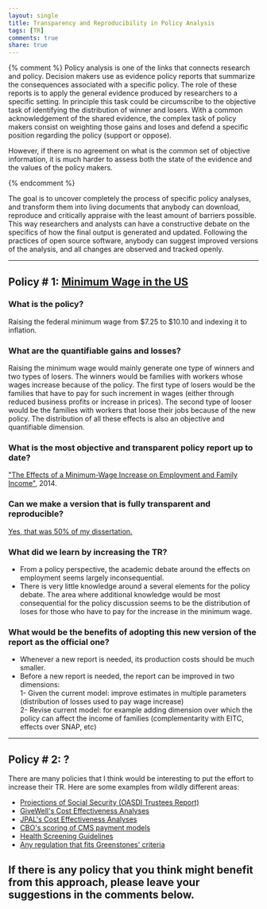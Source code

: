 ```yaml
---
layout: single
title: Transparency and Reproducibility in Policy Analysis
tags: [TR]
comments: true
share: true
---
```


{% comment %}
Policy analysis is one of the links that connects research and policy. Decision makers use as evidence policy reports that summarize the consequences associated with a specific policy. The role of these reports is to apply the general evidence produced by researchers to a specific setting. In principle this task could be circumscribe to the objective task of identifying the distribution of winner and losers. With a common acknowledgement of the shared evidence, the complex task of policy makers consist on weighting those gains and loses and defend a specific position regarding the policy (support or oppose). 

However, if there is no agreement on what is the common set of objective information, it is much harder to assess both the state of the evidence and the values of the policy makers. 

{% endcomment %}


The goal is to uncover completely the process of specific policy analyses, and transform them into living documents that anybody can download, reproduce and critically appraise with the least amount of barriers possible. This way researchers and analysts can have a constructive debate on the specifics of how the final output is generated and updated. Following the practices of open source software, anybody can suggest improved versions of the analysis, and all changes are observed and tracked openly. 

---  
## Policy \# 1: [Minimum Wage in the US](https://rpubs.com/fhoces/dd_cbo_test1)

### What is the policy?  
Raising the federal minimum wage from $7.25 to $10.10 and indexing it to inflation. 

### What are the quantifiable gains and losses?
Raising the minimum wage would mainly generate one type of winners and two types of losers. The winners would be families with workers whose wages increase because of the policy. The first type of losers would be the families that have to pay for such increment in wages (either through reduced business profits or increase in prices). The second type of looser would be the families with workers that loose their jobs because of the new policy. The distribution of all these effects is also an objective and quantifiable dimension. 

### What is the most objective and transparent policy report up to date?  
["The Effects of a Minimum-Wage Increase on Employment and Family Income"](https://www.cbo.gov/publication/44995), 2014.

### Can we make a version that is fully transparent and reproducible? 
[Yes, that was 50% of my dissertation.](https://rpubs.com/fhoces/dd_cbo_test1)

### What did we learn by increasing the TR? 
- From a policy perspective, the academic debate around the effects on employment seems largely inconsequential.   
- There is very little knowledge around a several elements for the policy debate. The area where additional knowledge would be most consequential for the policy discussion seems to be the distribution of loses for those who have to pay for the increase in the minimum wage.   

### What would be the benefits of adopting this new version of the report as the official one?
-  Whenever a new report is needed, its production costs should be much smaller. 
-  Before a new report is needed, the report can be improved in two dimensions:  
  1- Given the current model: improve estimates in multiple parameters (distribution of losses used to pay wage increase)   
  2- Revise current model: for example adding dimension over which the policy can affect the income of families (complementarity with EITC, effects over SNAP, etc)


---  
## Policy \# 2: ?
There are many policies that I think would be interesting to put the effort to increase their TR. 
Here are some examples from wildly different areas:
 - [Projections of Social Security (OASDI Trustees Report)](https://www.ssa.gov/OACT/tr/2015/index.html)
 - [GiveWell's Cost Effectiveness Analyses](http://www.givewell.org/how-we-work/our-criteria/cost-effectiveness/cost-effectiveness-models)
 - [JPAL's  Cost Effectiveness Analyses](https://www.povertyactionlab.org/research-resources/cost-effectiveness)
 - [CBO's scoring of CMS payment models](http://www.modernhealthcare.com/article/20160907/NEWS/160909934?CSAuthResp=1%3A1473623767291245%3A241396%3A1024%3A24%3Aapproved%3A455163CA487F7EF73B5938F8D35CACA0)
 - [Health Screening Guidelines](http://jamanetwork.com/journals/jama/fullarticle/2529493)
 - [Any regulation that fits Greenstones' criteria](http://www.tobinproject.org/sites/tobinproject.org/files/assets/New_Perspectives_Ch5_Greenstone.pdf)
 
**If there is any policy that you think might benefit from this approach, please leave your suggestions in the comments below.** 
---

